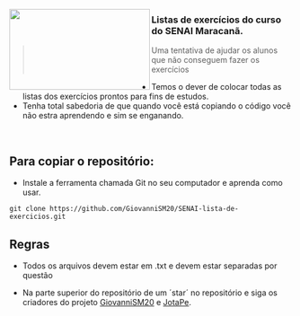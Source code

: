 <img
src="http://www.deconcursos.com.br/wp-content/uploads/2014/01/Cursos-gratuitos-Senai-Caruaru-PB-201400.png" align="left" width="250px" height="144px"/>

### Listas de exercícios do curso do SENAI Maracanã.
> Uma tentativa de ajudar os alunos que não conseguem fazer os exercícios

- Temos o dever de colocar todas as listas dos exercícios prontos para fins de estudos.
 - Tenha total sabedoria de que quando você está copiando o código você não estra aprendendo e sim se enganando.

<br/>

## Para copiar o repositório:
 - Instale a ferramenta chamada Git no seu computador e aprenda como usar.

```SENAI
git clone https://github.com/GiovanniSM20/SENAI-lista-de-exercicios.git
```


## Regras

  - Todos os arquivos devem estar em .txt e devem estar separadas por questão

  - Na parte superior do repositório de um ´star´ no repositório e siga os criadores do projeto [GiovanniSM20](https://github.com/GiovanniSM20) e [JotaPe](https://github.com/JotaPe).
